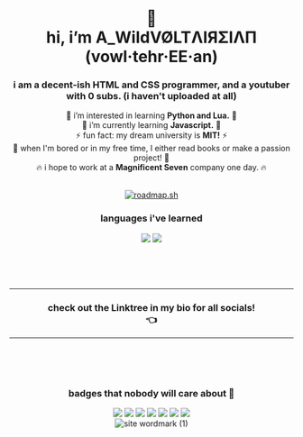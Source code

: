<h1 align="center">👋<br>hi, i’m <strong>A_WildVØLTΛIЯΣIΛП</strong><br>(vowl·tehr·EE·an)</h1>

<h3 align="center">i am a decent-ish HTML and CSS programmer, and a youtuber with 0 subs. (i haven't uploaded at all)</h3>
<div align="center">
👀 i’m interested in learning <strong>Python and Lua.</strong> 👀 <br>
🌱 i’m currently learning <strong>Javascript.</strong> 🌱 <br>
⚡ fun fact: my dream university is <strong>MIT!</strong> ⚡ <br>
🚀 when I'm bored or in my free time, I either read books or make a passion project! 🚀 <br>
🔥 i hope to work at a <strong>Magnificent Seven</strong> company one day. 🔥
</div>
<br>
<div align="center">
  
[![roadmap.sh](https://roadmap.sh/card/wide/66b42b68e70e3d5622a00f69?variant=dark&roadmaps=frontend)](https://roadmap.sh)
</div>
<h3 align="center">languages i've learned</h3>
<div align="center">

![](https://img.shields.io/badge/HTML-FF5200?style=for-the-badge&logo=html5&logoColor=white)
![](https://img.shields.io/badge/CSS-0098ff?style=for-the-badge&logo=css3&logoColor=white)
</div>
<br><br><br><hr>
<h3 align="center">check out the Linktree in my bio for all socials!<br>👈</h3>
<hr><br><br><br>

<div align="center">
<h3 align="center">badges that nobody will care about 📑</h3>

![](https://img.shields.io/badge/HTML-FF5200?style=for-the-badge&logo=html5&logoColor=white)
![](https://img.shields.io/badge/CSS-0098ff?style=for-the-badge&logo=css3&logoColor=white)
![](https://img.shields.io/badge/Brave_Browser-FF4000?style=for-the-badge&logo=brave&logoColor=white)
![](https://img.shields.io/badge/Github-1e1e1e?style=for-the-badge&logo=github&logoColor=white)
![](https://img.shields.io/badge/Gmail-1cca00?style=for-the-badge&logo=gmail&logoColor=white)
![](https://img.shields.io/badge/VSCode-0078D4?style=for-the-badge&logo=vscode&logoColor=white)
![](https://img.shields.io/badge/Windows-0078D6?style=for-the-badge&logo=windows&logoColor=white)
<br>
![site wordmark (1)](https://github.com/user-attachments/assets/82a05826-3b51-49bb-b073-a3ac4736aeb7)

</div>
<!---
TheVoltaireian/TheVoltaireian is a ✨ special ✨ repository because its `README.md` (this file) appears on your GitHub profile.
You can click the Preview link to take a look at your changes.
--->
